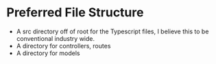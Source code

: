 # Preferred File Structure


- A src directory off of root for the Typescript files, I believe this to be conventional industry wide.
- A directory for controllers, routes
- A directory for models